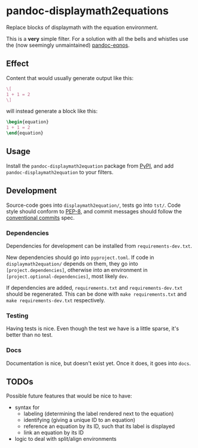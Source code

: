# pandoc-displaymath2equations

Replace blocks of displaymath with the equation environment.

This is a **very** simple filter.
For a solution with all the bells and whistles use the (now seemingly unmaintained) [pandoc-eqnos](https://github.com/tomduck/pandoc-eqnos).

## Effect

Content that would usually generate output like this:

```latex
\[
1 + 1 = 2
\]
```

will instead generate a block like this:

```latex
\begin{equation}
1 + 1 = 2
\end{equation}
```

## Usage

Install the `pandoc-displaymath2equation` package from [PyPI](https://pypi.org/project/pandoc-displaymath2equation/), and add `pandoc-displaymath2equation` to your filters.

## Development

Source-code goes into `displaymath2equation/`, tests go into `tst/`.
Code style should conform to [PEP-8](https://peps.python.org/pep-0008/), and commit messages should follow the [conventional commits](https://www.conventionalcommits.org/en/v1.0.0/) spec.

### Dependencies

Dependencies for development can be installed from `requirements-dev.txt`.

New dependencies should go into `pyproject.toml`.
If code in `displaymath2equation/` depends on them, they go into `[project.dependencies]`, otherwise into an environment in `[project.optional-dependencies]`, most likely `dev`.

If dependencies are added, `requirements.txt` and `requirements-dev.txt` should be regenerated.
This can be done with `make requirements.txt` and `make requirements-dev.txt` respectively.

### Testing

Having tests is nice.
Even though the test we have is a little sparse, it's better than no test.

### Docs

Documentation is nice, but doesn't exist yet.
Once it does, it goes into `docs`.

## TODOs

Possible future features that would be nice to have:

- syntax for
  - labeling (determining the label rendered next to the equation)
  - identifying (giving a unique ID to an equation)
  - reference an equation by its ID, such that its label is displayed
  - link an equation by its ID
- logic to deal with split/align environments
